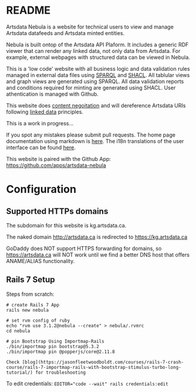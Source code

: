 # README

Artsdata Nebula is a website for technical users to view and manage Artsdata datafeeds and Artsdata minted entities.  

Nebula is built ontop of the Artsdata API Plaform. It includes a generic RDF viewer that can render any linked data, not only data from Artsdata. For example, external webpages with structured data can be viewed in Nebula.

This is a 'low code' website with all business logic and data validation rules managed in external data files using [SPARQL](https://www.ontotext.com/knowledgehub/fundamentals/what-is-sparql/) and [SHACL](<https://www.ontotext.com/knowledgehub/fundamentals/what-is-shacl/#:~:text=The%20Shapes%20Constraint%20Language%20(SHACL,data%20instead%20of%20enabling%20inferencing.>).  All tablular views and graph views are generated using SPARQL. All data validation reports and conditions required for minting are generated using SHACL. User athentication is managed with Github.

This website does [content negoitation](https://en.wikipedia.org/wiki/Content_negotiation) and will dereference Artsdata URIs following [linked data](https://en.wikipedia.org/wiki/Linked_data) principles.

This is a work in progress...

If you spot any mistakes please submit pull requests. The home page documentation using markdown is [here](https://github.com/culturecreates/nebula/tree/main/doc). The i18n translations of the user interface can be found [here](https://github.com/culturecreates/nebula/tree/main/config/locales).

This website is paired with the Github App:
  https://github.com/apps/artsdata-nebula


# Configuration

## Supported HTTPs domains

The subdomain for this website is kg.artsdata.ca.

The naked domain http://artsdata.ca is redirected to https://kg.artsdata.ca

GoDaddy does NOT support HTTPS forwarding for domains, so https://artsdata.ca will NOT work until we find a better DNS host that offers ANAME/ALIAS functionality. 

## Rails 7 Setup
  Steps from scratch:
  ```
  # create Rails 7 App
  rails new nebula

  # set rvm config of ruby
  echo "rvm use 3.1.2@nebula --create" > nebula/.rvmrc
  cd nebula

  # pin Bootstrap Using Importmap-Rails
  ./bin/importmap pin bootstrap@5.3.2
  ./bin/importmap pin @popperjs/core@2.11.8

  Check [blog](https://jasonfleetwoodboldt.com/courses/rails-7-crash-course/rails-7-importmap-rails-with-bootstrap-stimulus-turbo-long-tutorial/) for troubleshooting 

  ```

  To edit credentials:
  `EDITOR="code --wait" rails credentials:edit`



